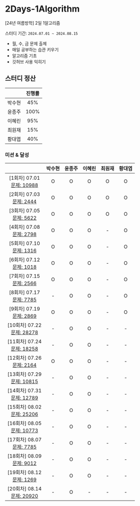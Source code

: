 # 2Days-1Algorithm
[24년 여름방학] 2일 1알고리즘

스터디 기간: `2024.07.01 ~ 2024.08.15` 

- 월, 수, 금 문제 출제
- 매일 공부하는 습관 키우기
- 알고리즘 기초
- 깃허브 사용 익히기

## 스터디 정산
||진행률|
|:---:|:---:|
|박수현| 45% |
|윤종주| 100% |
|이혜린| 95% |
|최원재| 15% |
|황대엽| 40% |
### 미션 & 달성
||박수현|윤종주|이혜린|최원재|황대엽|
|:---:|:---:|:---:|:---:|:---:|:---:|
|[1회차] 07.01 <br> [문제: 10988](https://www.acmicpc.net/problem/10988) |O|O|O|O|O|
|[2회차] 07.03 <br> [문제: 2444](https://www.acmicpc.net/problem/2444) |O|O|O|O|O|
|[3회차] 07.05 <br> [문제: 5622](https://www.acmicpc.net/problem/5622) |O|O|O|O|O|
|[4회차] 07.08 <br> [문제: 2798](https://www.acmicpc.net/problem/2798) |O|O|O|-|O|
|[5회차] 07.10 <br> [문제: 1316](https://www.acmicpc.net/problem/1316) |O|O|O|-|O|
|[6회차] 07.12 <br> [문제: 1018](https://www.acmicpc.net/problem/1018) |O|O|O|-|O|
|[7회차] 07.15 <br> [문제: 2566](https://www.acmicpc.net/problem/2566) |O|O|O|-|O|
|[8회차] 07.17 <br> [문제: 7785](https://www.acmicpc.net/problem/7785) |-|O|O|-|O|
|[9회차] 07.19 <br> [문제: 2869](https://www.acmicpc.net/problem/2869) |O|O|O|-|O|
|[10회차] 07.22 <br> [문제: 28278](https://www.acmicpc.net/problem/28278) |-|O|O|-|-|
|[11회차] 07.24 <br> [문제: 18258](https://www.acmicpc.net/problem/18258) |-|O|O|-|-|
|[12회차] 07.26 <br> [문제: 2164](https://www.acmicpc.net/problem/2164) |O|O|O|-|-|
|[13회차] 07.29 <br> [문제: 10815](https://www.acmicpc.net/problem/10815) |-|O|O|-|-|
|[14회차] 07.31 <br> [문제: 12789](https://www.acmicpc.net/problem/12789) |-|O|O|-|-|
|[15회차] 08.02 <br> [문제: 25206](https://www.acmicpc.net/problem/25206) |-|O|O|-|-|
|[16회차] 08.05 <br> [문제: 10773](https://www.acmicpc.net/problem/10773) |-|O|O|-|-|
|[17회차] 08.07 <br> [문제: 7785](https://www.acmicpc.net/problem/7785) |-|O|O|-|-|
|[18회차] 08.09 <br> [문제: 9012](https://www.acmicpc.net/problem/9012) |-|O|O|-|-|
|[19회차] 08.12 <br> [문제: 1269](https://www.acmicpc.net/problem/1269) |-|O|O|-|-|
|[20회차] 08.14 <br> [문제: 20920](https://www.acmicpc.net/problem/20920) |-|O|-|-|-|
